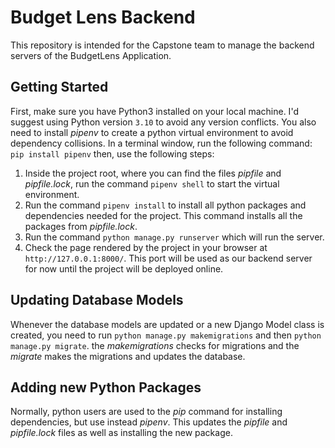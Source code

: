 # Budget Lens Backend
This repository is intended for the Capstone team to manage the backend servers of the BudgetLens Application.

## Getting Started
 First, make sure you have Python3 installed on your local machine. I'd suggest using Python version `3.10` to avoid any version conflicts. You also need to install _pipenv_ to create a python virtual environment to avoid dependency collisions. In a terminal window, run the following command: ` pip install pipenv` then, use the following steps: <br>

 1. Inside the project root, where you can find the files _pipfile_ and _pipfile.lock_, run the command `pipenv shell` to start the virtual environment.
 2. Run the command `pipenv install` to install all python packages and dependencies needed for the project. This command installs all the packages from _pipfile.lock_.
 3. Run the command `python manage.py runserver` which will run the server.
 4. Check the page rendered by the project in your browser at `http://127.0.0.1:8000/`. This port will be used as our backend server for now until the project will be deployed online.

 ## Updating Database Models
 Whenever the database models are updated or a new Django Model class is created, you need to run `python manage.py makemigrations` and then `python manage.py migrate`. the _makemigrations_ checks for migrations and the _migrate_ makes the migrations and updates the database.

 ## Adding new Python Packages
 Normally, python users are used to the _pip_ command for installing dependencies, but use instead _pipenv_. This updates the _pipfile_ and _pipfile.lock_ files as well as installing the new package.

